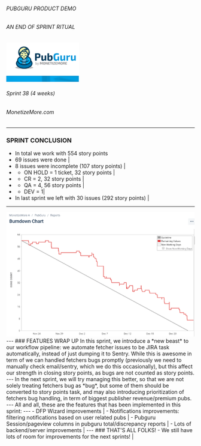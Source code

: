 ###### PUBGURU PRODUCT DEMO
###### AN END OF SPRINT RITUAL  

<img src="pg.png" alt="PuBGuru"/>

###### Sprint 38 (4 weeks)
###### MonetizeMore.com
---
### SPRINT CONCLUSION
- In total we work with 554 story points
- 69 issues were done |
- 8 issues were incomplete (107 story points) |
- * ON HOLD = 1 ticket, 32 story points | 
- * CR = 2, 32 story points |
- * QA = 4, 56 story points  |
- * DEV = 1|
- In last sprint we left with 30 issues (292 story points) |
---
<img src="sprint38burn.png"/>
---
### FEATURES WRAP UP
In this sprint, we introduce a *new beast* to our workflow pipeline: we automate fetcher issues to be JIRA task automatically, instead of just dumping it to Sentry.
While this is awesome in term of we can handled fetchers bugs promptly (previously we need to manually check email/sentry, which we do this occasionally), 
but this affect our strength in closing story points, as bugs are not counted as story points.
---
In the next sprint, we will try managing this better, so that we are not solely treating fetchers bug as *bug*, but some of them should be converted to story points task, 
and may also introducing prioritization of fetchers bug handling, in term of biggest publisher revenue/premium pubs. 
---
All and all, these are the features that has been implemented in this sprint:
---
- DFP Wizard improvements |
- Notifications improvements: filtering notifications based on user related pubs  |
- Pubguru Session/pageview columns in pubguru total/discrepancy reports |
- Lots of backend/server improvements |
---
### THAT'S ALL FOLKS!
- We still have lots of room for improvements for the next sprints! |